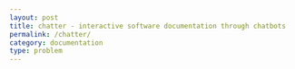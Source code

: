 ```yaml
---
layout: post
title: chatter - interactive software documentation through chatbots
permalink: /chatter/
category: documentation
type: problem
---
```

